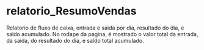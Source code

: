 # relatorio_ResumoVendas
Relatorio de fluxo de caixa, entrada e saida por dia, resultado do dia, e saldo acumulado.
No rodape da pagina, é mostrado o valor total da entrada, da saida, do resultado do dia, e saldo total acumulado.
